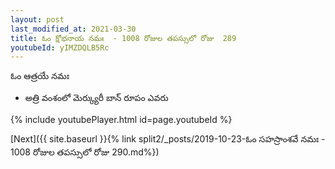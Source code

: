 ```yaml
---
layout: post
last_modified_at: 2021-03-30
title: ఓం క్షోభనాయ నమః  - 1008 రోజుల తపస్సులో రోజు  289
youtubeId: yIMZDQLB5Rc
---
```

 
 
 ఓం ఆత్రయే నమః  
 
 -  అత్రి వంశంలో మెర్క్యురీ బాన్ రూపం ఎవరు 
 
  
 
  
 
 
 
 
 
 


{% include youtubePlayer.html id=page.youtubeId %}
 
[Next]({{ site.baseurl }}{% link  split2/_posts/2019-10-23-ఓం సహస్రాంశవే నమః  - 1008 రోజుల తపస్సులో రోజు  290.md%})
 

